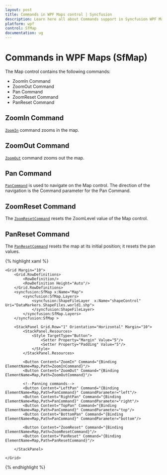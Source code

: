 ```yaml
---
layout: post
title: Commands in WPF Maps control | Syncfusion
description: Learn here all about Commands support in Syncfusion WPF Maps (SfMap) control, its elements and more details.
platform: wpf
control: SfMap
documentation: ug
---
```


# Commands in WPF Maps (SfMap)

The Map control contains the following commands:

* ZoomIn Command
* ZoomOut Command
* Pan Command
* ZoomReset Command
* PanReset Command

## ZoomIn Command

[`ZoomIn`](https://help.syncfusion.com/cr/wpf/Syncfusion.UI.Xaml.Maps.SfMap.html#Syncfusion_UI_Xaml_Maps_SfMap_ZoomInCommand) command zooms in the map.

## ZoomOut Command

[`ZoomOut`](https://help.syncfusion.com/cr/wpf/Syncfusion.UI.Xaml.Maps.SfMap.html#Syncfusion_UI_Xaml_Maps_SfMap_ZoomOutCommand) command zooms out the map.

## Pan Command

[`PanCommand`](https://help.syncfusion.com/cr/wpf/Syncfusion.UI.Xaml.Maps.SfMap.html#Syncfusion_UI_Xaml_Maps_SfMap_PanCommand) is used to navigate on the Map control. The direction of the navigation is the Command parameter for the Pan Command.

## ZoomReset Command

The [`ZoomResetCommand`](https://help.syncfusion.com/cr/wpf/Syncfusion.UI.Xaml.Maps.SfMap.html#Syncfusion_UI_Xaml_Maps_SfMap_ZoomResetCommand) resets the ZoomLevel value of the Map control.

## PanReset Command

The [`PanResetCommand`](https://help.syncfusion.com/cr/wpf/Syncfusion.UI.Xaml.Maps.SfMap.html#Syncfusion_UI_Xaml_Maps_SfMap_PanResetCommand) resets the map at its initial position; it resets the pan values.

{% highlight xaml %}

    <Grid Margin="10">
        <Grid.RowDefinitions>
            <RowDefinition/>
            <RowDefinition Height="Auto"/>
        </Grid.RowDefinitions>
        <syncfusion:SfMap x:Name="Map">
            <syncfusion:SfMap.Layers>
                <syncfusion:ShapeFileLayer  x:Name="shapeControl" Uri="DataMarkers.ShapeFiles.world1.shp">
                </syncfusion:ShapeFileLayer>
            </syncfusion:SfMap.Layers>
        </syncfusion:SfMap >
        
        <StackPanel Grid.Row="1" Orientation="Horizontal" Margin="10">
            <StackPanel.Resources>
                <Style TargetType="Button">
                    <Setter Property="Margin" Value="5"/>
                    <Setter Property="Padding" Value="5"/>
                </Style>
            </StackPanel.Resources>
            
            <Button Content="ZoomIn" Command="{Binding ElementName=Map,Path=ZoomInCommand}"/>
            <Button Content="ZoomOut" Command="{Binding ElementName=Map,Path=ZoomOutCommand}"/>
            
            <!--Panning commands-->
            <Button Content="LeftPan" Command="{Binding ElementName=Map,Path=PanCommand}" CommandParameter="left"/>
            <Button Content="RightPan" Command="{Binding ElementName=Map,Path=PanCommand}" CommandParameter="right"/>
            <Button Content="TopPan" Command="{Binding ElementName=Map,Path=PanCommand}" CommandParameter="top"/>
            <Button Content="BottomPan" Command="{Binding ElementName=Map,Path=PanCommand}" CommandParameter="bottom"/>

            <Button Content="ZoomReset" Command="{Binding ElementName=Map,Path=ZoomResetCommand}"/>
            <Button Content="PanReset" Command="{Binding ElementName=Map,Path=PanResetCommand}"/>
            
        </StackPanel>

    </Grid>

{% endhighlight %}

